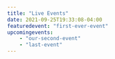 ```yaml
---
title: "Live Events"
date: 2021-09-25T19:33:08-04:00
featuredevent: "first-ever-event"
upcomingevents:
    - "our-second-event"
    - "last-event"
---
```


